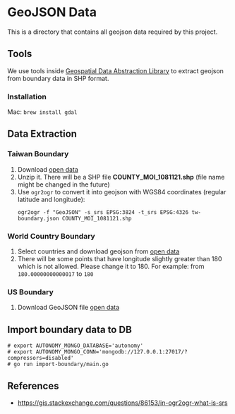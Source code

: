 # GeoJSON Data

This is a directory that contains all geojson data required by this project.

## Tools

We use tools inside [Geospatial Data Abstraction Library](https://www.gdal.org/) to extract geojson from boundary data in SHP format.

### Installation

Mac: `brew install gdal`

## Data Extraction

### Taiwan Boundary

1. Download [open data](https://data.gov.tw/dataset/7442)
2. Unzip it. There will be a SHP file **COUNTY_MOI_1081121.shp** (file name might be changed in the future)
3. Use `ogr2ogr` to convert it into geojson with WGS84 coordinates (regular latitude and longitude):
    ```
    ogr2ogr -f "GeoJSON" -s_srs EPSG:3824 -t_srs EPSG:4326 tw-boundary.json COUNTY_MOI_1081121.shp
    ```

### World Country Boundary

1. Select countries and download geojson from [open data](https://geojson-maps.ash.ms/)
2. There will be some points that have longitude slightly greater than 180 which is not allowed. Please change it to 180.
   For example: from `180.00000000000017` to `180`

### US Boundary

1. Download GeoJSON file [open data](https://public.opendatasoft.com/explore/dataset/us-county-boundaries/export/)

## Import boundary data to DB

```
# export AUTONOMY_MONGO_DATABASE='autonomy'
# export AUTONOMY_MONGO_CONN='mongodb://127.0.0.1:27017/?compressors=disabled'
# go run import-boundary/main.go
```

## References

- https://gis.stackexchange.com/questions/86153/in-ogr2ogr-what-is-srs
